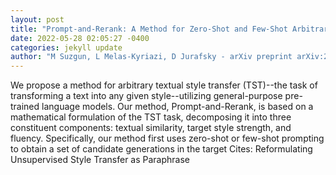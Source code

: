 ```yaml
--- 
layout: post 
title: "Prompt-and-Rerank: A Method for Zero-Shot and Few-Shot Arbitrary Textual Style Transfer with Small Language Models" 
date: 2022-05-28 02:05:27 -0400 
categories: jekyll update 
author: "M Suzgun, L Melas-Kyriazi, D Jurafsky - arXiv preprint arXiv:2205.11503, 2022" 
--- 
```

We propose a method for arbitrary textual style transfer (TST)--the task of transforming a text into any given style--utilizing general-purpose pre-trained language models. Our method, Prompt-and-Rerank, is based on a mathematical formulation of the TST task, decomposing it into three constituent components: textual similarity, target style strength, and fluency. Specifically, our method first uses zero-shot or few-shot prompting to obtain a set of candidate generations in the target Cites: Reformulating Unsupervised Style Transfer as Paraphrase